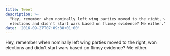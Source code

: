 ```yaml
---
title: Tweet
description: >-
  "Hey, remember when nominally left wing parties moved to the right, won
  elections and didn't start wars based on flimsy evidence? Me either."
date: '2016-09-27T07:09:38+01:00'
---
```

Hey, remember when nominally left wing parties moved to the right, won elections and didn't start wars based on flimsy evidence? Me either.
